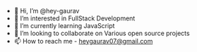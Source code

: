 - 👋 Hi, I’m @hey-gaurav
- 👀 I’m interested in FullStack Development
- 🌱 I’m currently learning JavaScript 
- 💞️ I’m looking to collaborate on Various open source projects
- 📫 How to reach me - heygaurav07@gmail.com 

<!---
hey-gaurav/hey-gaurav is a ✨ special ✨ repository because its `README.md` (this file) appears on your GitHub profile.
You can click the Preview link to take a look at your changes.
--->
